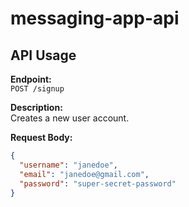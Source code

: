 # messaging-app-api

## API Usage

**Endpoint:**  
`POST /signup`

**Description:**  
Creates a new user account.

**Request Body:**

```json
{
  "username": "janedoe",
  "email": "janedoe@gmail.com",
  "password": "super-secret-password"
}
```
